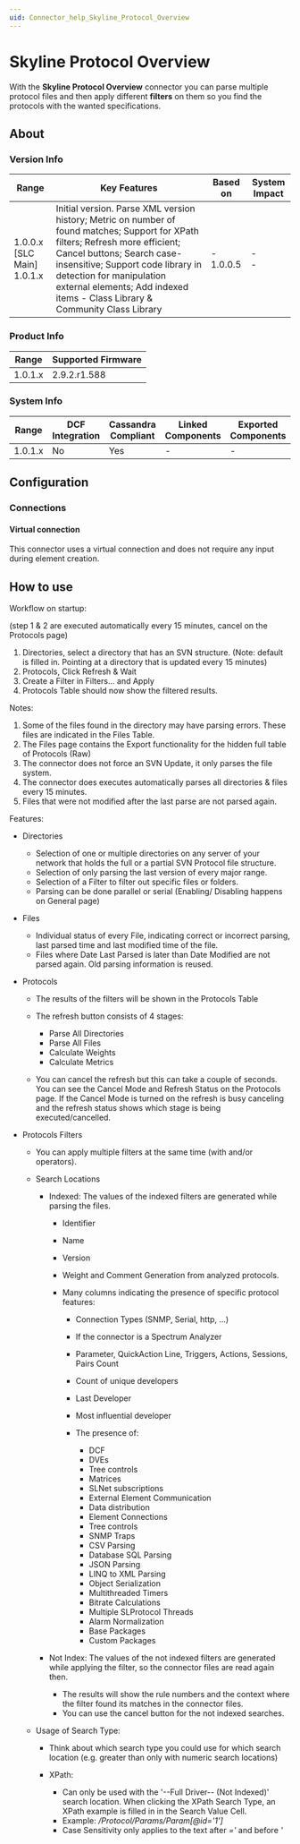 ```yaml
---
uid: Connector_help_Skyline_Protocol_Overview
---
```


# Skyline Protocol Overview

With the **Skyline Protocol Overview** connector you can parse multiple protocol files and then apply different **filters** on them so you find the protocols with the wanted specifications.

## About

### Version Info

| Range | Key Features | Based on | System Impact |
|--|--|--|--|
| 1.0.0.x [SLC Main]<br> 1.0.1.x | Initial version. Parse XML version history; Metric on number of found matches; Support for XPath filters; Refresh more efficient; Cancel buttons; Search case-insensitive; Support code library in detection for manipulation external elements; Add indexed items - Class Library & Community Class Library | - 1.0.0.5 | - <br>- |

### Product Info

| Range     | Supported Firmware     |
|-----------|------------------------|
| 1.0.1.x   | 2.9.2.r1.588           |

### System Info

| Range     | DCF Integration     | Cassandra Compliant     | Linked Components     | Exported Components     |
|-----------|---------------------|-------------------------|-----------------------|-------------------------|
| 1.0.1.x   | No                  | Yes                     | -                     | -                       |

## Configuration

### Connections

#### Virtual connection

This connector uses a virtual connection and does not require any input during element creation.

## How to use

Workflow on startup:

(step 1 & 2 are executed automatically every 15 minutes, cancel on the Protocols page)

1. Directories, select a directory that has an SVN structure. (Note: default is filled in. Pointing at a directory that is updated every 15 minutes)
1. Protocols, Click Refresh & Wait
1. Create a Filter in Filters... and Apply
1. Protocols Table should now show the filtered results.

Notes:

1. Some of the files found in the directory may have parsing errors. These files are indicated in the Files Table.
1. The Files page contains the Export functionality for the hidden full table of Protocols (Raw)
1. The connector does not force an SVN Update, it only parses the file system.
1. The connector does executes automatically parses all directories & files every 15 minutes.
1. Files that were not modified after the last parse are not parsed again.

Features:

- Directories

  - Selection of one or multiple directories on any server of your network that holds the full or a partial SVN Protocol file structure.
  - Selection of only parsing the last version of every major range.
  - Selection of a Filter to filter out specific files or folders.
  - Parsing can be done parallel or serial (Enabling/ Disabling happens on General page)

- Files

  - Individual status of every File, indicating correct or incorrect parsing, last parsed time and last modified time of the file.
  - Files where Date Last Parsed is later than Date Modified are not parsed again. Old parsing information is reused.

- Protocols

  - The results of the filters will be shown in the Protocols Table

  - The refresh button consists of 4 stages:

    - Parse All Directories
    - Parse All Files
    - Calculate Weights
    - Calculate Metrics

  - You can cancel the refresh but this can take a couple of seconds. You can see the Cancel Mode and Refresh Status on the Protocols page. If the Cancel Mode is turned on the refresh is busy canceling and the refresh status shows which stage is being executed/cancelled.

- Protocols Filters

  - You can apply multiple filters at the same time (with and/or operators).

  - Search Locations

    - Indexed: The values of the indexed filters are generated while parsing the files.

      - Identifier

      - Name

      - Version

      - Weight and Comment Generation from analyzed protocols.

      - Many columns indicating the presence of specific protocol features:

        - Connection Types (SNMP, Serial, http, ...)

        - If the connector is a Spectrum Analyzer

        - Parameter, QuickAction Line, Triggers, Actions, Sessions, Pairs Count

        - Count of unique developers

        - Last Developer

        - Most influential developer

        - The presence of:

          - DCF
          - DVEs
          - Tree controls
          - Matrices
          - SLNet subscriptions
          - External Element Communication
          - Data distribution
          - Element Connections
          - Tree controls
          - SNMP Traps
          - CSV Parsing
          - Database SQL Parsing
          - JSON Parsing
          - LINQ to XML Parsing
          - Object Serialization
          - Multithreaded Timers
          - Bitrate Calculations
          - Multiple SLProtocol Threads
          - Alarm Normalization
          - Base Packages
          - Custom Packages

    - Not Index: The values of the not indexed filters are generated while applying the filter, so the connector files are read again then.

      - The results will show the rule numbers and the context where the filter found its matches in the connector files.
      - You can use the cancel button for the not indexed searches.

  - Usage of Search Type:

    - Think about which search type you could use for which search location (e.g. greater than only with numeric search locations)

    - XPath:

      - Can only be used with the '--Full Driver-- (Not Indexed)' search location. When clicking the XPath Search Type, an XPath example is filled in in the Search Value Cell.
      - Example: */Protocol/Params/Param\[@id='1'\]*
      - Case Sensitivity only applies to the text after *='* and before *'*
